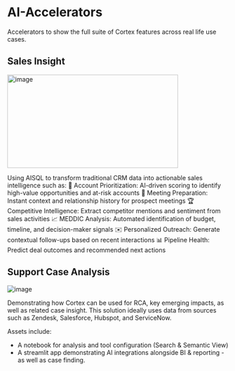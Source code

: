 # AI-Accelerators
Accelerators to show the full suite of Cortex features across real life use cases.


## Sales Insight

<img width="389" height="212" alt="image" src="https://github.com/user-attachments/assets/93ad817d-f28e-4719-9b13-6ab3fe500c5b" />

Using AISQL to transform traditional CRM data into actionable sales intelligence such as:
🎯 Account Prioritization: AI-driven scoring to identify high-value opportunities and at-risk accounts
🤝 Meeting Preparation: Instant context and relationship history for prospect meetings
🏆 Competitive Intelligence: Extract competitor mentions and sentiment from sales activities
📈 MEDDIC Analysis: Automated identification of budget, timeline, and decision-maker signals
✉️ Personalized Outreach: Generate contextual follow-ups based on recent interactions
📊 Pipeline Health: Predict deal outcomes and recommended next actions


## Support Case Analysis

![image](https://github.com/user-attachments/assets/073d8e88-7a86-4106-ae48-fc709219a251)

Demonstrating how Cortex can be used for RCA, key emerging impacts, as well as related case insight.
This solution ideally uses data from sources such as Zendesk, Salesforce, Hubspot, and ServiceNow.

Assets include:
- A notebook for analysis and tool configuration (Search & Semantic View)
- A streamlit app demonstrating AI integrations alongside BI & reporting - as well as case finding.
